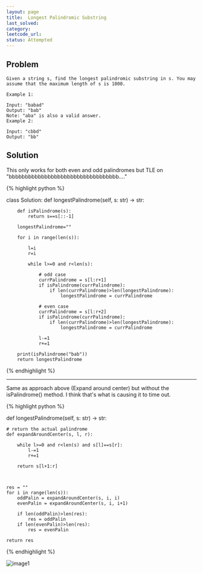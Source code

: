 ```yaml
---
layout: page
title:  Longest Palindromic Substring
last_solved: 
category: 
leetcode_url: 
status: Attempted
---
```


Problem
-------

```
Given a string s, find the longest palindromic substring in s. You may assume that the maximum length of s is 1000.

Example 1:

Input: "babad"
Output: "bab"
Note: "aba" is also a valid answer.
Example 2:

Input: "cbbd"
Output: "bb"

```

Solution
----------

This only works for both even and odd palindromes but TLE on "bbbbbbbbbbbbbbbbbbbbbbbbbbbbbbbbbb...."

{% highlight python %}

class Solution:
    def longestPalindrome(self, s: str) -> str:
        
        def isPalindrome(s):
            return s==s[::-1]
        
        longestPalindrome=""
        
        for i in range(len(s)):
            
            l=i
            r=i
            
            while l>=0 and r<len(s):

                # odd case
                currPalindrome = s[l:r+1]
                if isPalindrome(currPalindrome):
                    if len(currPalindrome)>len(longestPalindrome):
                        longestPalindrome = currPalindrome
                
                # even case
                currPalindrome = s[l:r+2]
                if isPalindrome(currPalindrome):
                    if len(currPalindrome)>len(longestPalindrome):
                        longestPalindrome = currPalindrome
                
                l-=1
                r+=1
        
        print(isPalindrome("bab"))
        return longestPalindrome

{% endhighlight %}

_______________

Same as approach above (Expand around center) but without the isPalindrome() method. 
I think that's what is causing it to time out.

{% highlight python %}

def longestPalindrome(self, s: str) -> str:
    
    # return the actual palindrome
    def expandAroundCenter(s, l, r):

        while l>=0 and r<len(s) and s[l]==s[r]:
            l-=1
            r+=1

        return s[l+1:r]



    res = ""
    for i in range(len(s)):
        oddPalin = expandAroundCenter(s, i, i)
        evenPalin = expandAroundCenter(s, i, i+1)

        if len(oddPalin)>len(res):
            res = oddPalin
        if len(evenPalin)>len(res):
            res = evenPalin

    return res

{% endhighlight %}

![image1]()
